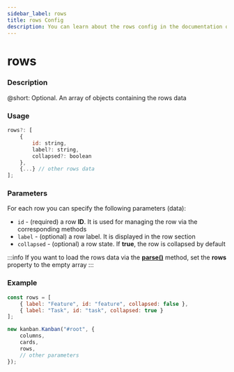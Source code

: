 ```yaml
---
sidebar_label: rows
title: rows Config
description: You can learn about the rows config in the documentation of the DHTMLX JavaScript Kanban library. Browse developer guides and API reference, try out code examples and live demos, and download a free 30-day evaluation version of DHTMLX Kanban.
---
```


# rows

### Description

@short: Optional. An array of objects containing the rows data

### Usage

~~~jsx {}
rows?: [
	{
		id: string,
		label?: string,
		collapsed?: boolean
	},
	{...} // other rows data
];
~~~

### Parameters

For each row you can specify the following parameters (data):

- `id` - (required) a row **ID**. It is used for managing the row via the corresponding methods 
- `label` - (optional) a row label. It is displayed in the row section
- `collapsed` - (optional) a row state. If **true**, the row is collapsed by default

:::info
If you want to load the rows data via the [**parse()**](../../methods/js_kanban_parse_method) method, set the **rows** property to the empty array
:::

### Example

~~~jsx {1-4,9}
const rows = [
	{ label: "Feature", id: "feature", collapsed: false },
	{ label: "Task", id: "task", collapsed: true }
];

new kanban.Kanban("#root", {
	columns,
	cards,
	rows,
	// other parameters
});
~~~
